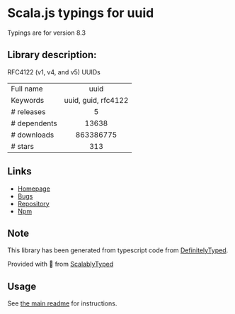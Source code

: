
# Scala.js typings for uuid

Typings are for version 8.3

## Library description:
RFC4122 (v1, v4, and v5) UUIDs

|                    |                 |
| ------------------ | :-------------: |
| Full name          | uuid |
| Keywords           | uuid, guid, rfc4122 |
| # releases         | 5 |
| # dependents       | 13638 |
| # downloads        | 863386775 |
| # stars            | 313 |

## Links
- [Homepage](https://github.com/uuidjs/uuid#readme)
- [Bugs](https://github.com/uuidjs/uuid/issues)
- [Repository](https://github.com/uuidjs/uuid)
- [Npm](https://www.npmjs.com/package/uuid)
    


## Note
This library has been generated from typescript code from [DefinitelyTyped](https://definitelytyped.org).

Provided with :purple_heart: from [ScalablyTyped](https://github.com/oyvindberg/ScalablyTyped)

## Usage
See [the main readme](../../readme.md) for instructions.


